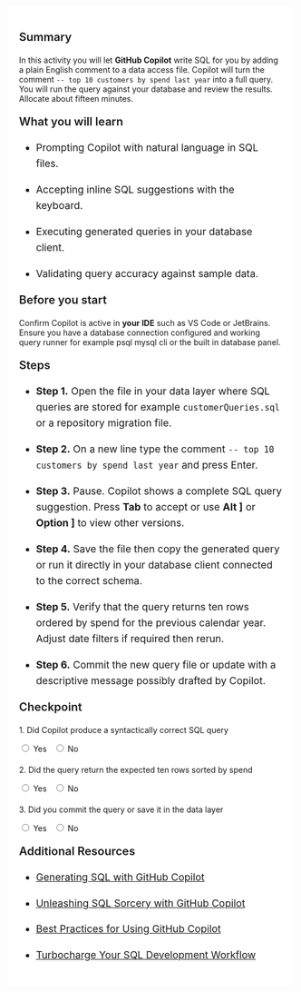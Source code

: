 ﻿---
Title: Copilot for SQL
Source: insert.sql
---
<div class="container" style="max-width:960px;background:#ffffff;padding:20px;"> <!-- Summary --> <p style="font-weight:600;font-size:1.25rem;">Summary</p> <p> In this activity you will let <strong>GitHub Copilot</strong> write SQL for you by adding a plain English comment to a data access file. Copilot will turn the comment <code>-- top 10 customers by spend last year</code> into a full query. You will run the query against your database and review the results. Allocate about fifteen minutes. </p> <!-- What you will learn --> <p style="font-weight:600;font-size:1.25rem;">What you will learn</p> <ul style="font-size:1.1rem;line-height:1.6;"> <li> <p>Prompting Copilot with natural language in SQL files.</p> </li> <li> <p>Accepting inline SQL suggestions with the keyboard.</p> </li> <li> <p>Executing generated queries in your database client.</p> </li> <li> <p>Validating query accuracy against sample data.</p> </li> </ul> <!-- Before you start --> <p style="font-weight:600;font-size:1.25rem;">Before you start</p> <p> Confirm Copilot is active in <strong>your IDE</strong> such as VS&nbsp;Code or JetBrains. Ensure you have a database connection configured and working query runner for example psql mysql cli or the built in database panel. </p> <!-- Steps --> <p style="font-weight:600;font-size:1.25rem;">Steps</p> <ul style="font-size:1.1rem;line-height:1.6;"> <li> <p><strong>Step&nbsp;1.</strong> Open the file in your data layer where SQL queries are stored for example <code>customerQueries.sql</code> or a repository migration file.</p> </li> <li> <p><strong>Step&nbsp;2.</strong> On a new line type the comment <code>-- top 10 customers by spend last year</code> and press Enter.</p> </li> <li> <p><strong>Step&nbsp;3.</strong> Pause. Copilot shows a complete SQL query suggestion. Press <strong>Tab</strong> to accept or use <strong>Alt ]</strong> or <strong>Option ]</strong> to view other versions.</p> </li> <li> <p><strong>Step&nbsp;4.</strong> Save the file then copy the generated query or run it directly in your database client connected to the correct schema.</p> </li> <li> <p><strong>Step&nbsp;5.</strong> Verify that the query returns ten rows ordered by spend for the previous calendar year. Adjust date filters if required then rerun.</p> </li> <li> <p><strong>Step&nbsp;6.</strong> Commit the new query file or update with a descriptive message possibly drafted by Copilot.</p> </li> </ul> <!-- Checkpoint --> <p style="font-weight:600;font-size:1.25rem;">Checkpoint</p> <div style="margin-top:20px;"> <p>1.&nbsp;Did Copilot produce a syntactically correct SQL query</p> <input type="radio" name="q1">&nbsp;Yes&nbsp;&nbsp; <input type="radio" name="q1">&nbsp;No </div> <div style="margin-top:20px;"> <p>2.&nbsp;Did the query return the expected ten rows sorted by spend</p> <input type="radio" name="q2">&nbsp;Yes&nbsp;&nbsp; <input type="radio" name="q2">&nbsp;No </div> <div style="margin-top:20px;"> <p>3.&nbsp;Did you commit the query or save it in the data layer</p> <input type="radio" name="q3">&nbsp;Yes&nbsp;&nbsp; <input type="radio" name="q3">&nbsp;No </div> <!-- Explore more --> <p style="font-weight:600;font-size:1.25rem;">Additional Resources</p> <ul style="font-size:1.1rem;line-height:1.6;"> <li> <p><a href="https://dev.to/karenpayneoregon/github-copilot-generate-sql-pd3" target="_blank">Generating SQL with GitHub Copilot</a></p> </li> <li> <p><a href="https://techcommunity.microsoft.com/blog/azuresqlblog/unleashing-sql-sorcery-increasing-performance-and-complexity-with-github-copilot/3898909" target="_blank">Unleashing SQL Sorcery with GitHub Copilot</a></p> </li> <li> <p><a href="https://docs.github.com/en/copilot/using-github-copilot/best-practices-for-using-github-copilot" target="_blank">Best Practices for Using GitHub Copilot</a></p> </li> <li> <p><a href="https://techcommunity.microsoft.com/blog/azuresqlblog/github-copilot-for-sql-developers-turbocharge-your-sql-development-workflow/3875915" target="_blank">Turbocharge Your SQL Development Workflow</a></p> </li> </ul> </div>
